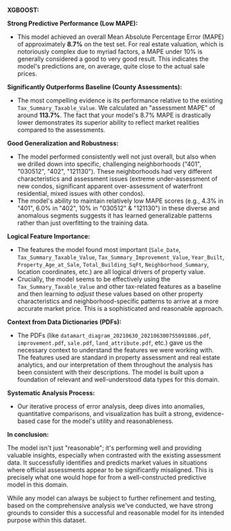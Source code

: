 **XGBOOST:**

**Strong Predictive Performance (Low MAPE):**

* This model achieved an overall Mean Absolute Percentage Error (MAPE) of approximately **8.7%** on the test set. For real estate valuation, which is notoriously complex due to myriad factors, a MAPE under 10% is generally considered a good to very good result. This indicates the model's predictions are, on average, quite close to the actual sale prices.

**Significantly Outperforms Baseline (County Assessments):**

* The most compelling evidence is its performance relative to the existing `Tax_Summary_Taxable_Value`. We calculated an "assessment MAPE" of around **113.7%**. The fact that your model's 8.7% MAPE is drastically lower demonstrates its superior ability to reflect market realities compared to the assessments.

**Good Generalization and Robustness:**

* The model performed consistently well not just overall, but also when we drilled down into specific, challenging neighborhoods ("401", "030512", "402", "121130"). These neighborhoods had very different characteristics and assessment issues (extreme under-assessment of new condos, significant apparent over-assessment of waterfront residential, mixed issues with other condos).  
* The model's ability to maintain relatively low MAPE scores (e.g., 4.3% in "401", 6.0% in "402", 10% in "030512" & "121130") in these diverse and anomalous segments suggests it has learned generalizable patterns rather than just overfitting to the training data.

**Logical Feature Importance:**

* The features the model found most important (`Sale_Date`, `Tax_Summary_Taxable_Value`, `Tax_Summary_Improvement_Value`, `Year_Built`, `Property_Age_at_Sale`, `Total_Building_SqFt`, `Neighborhood_Summary`, location coordinates, etc.) are all logical drivers of property value.  
* Crucially, the model seems to be effectively using the `Tax_Summary_Taxable_Value` and other tax-related features as a baseline and then learning to *adjust* these values based on other property characteristics and neighborhood-specific patterns to arrive at a more accurate market price. This is a sophisticated and reasonable approach.

**Context from Data Dictionaries (PDFs):**

* The PDFs (like `datamart_diagram_20210630_202106300755091886.pdf`, `improvement.pdf`, `sale.pdf`, `land_attribute.pdf`, etc.) gave us the necessary context to understand the features we were working with. The features used are standard in property assessment and real estate analytics, and our interpretation of them throughout the analysis has been consistent with their descriptions. The model is built upon a foundation of relevant and well-understood data types for this domain.

**Systematic Analysis Process:**

* Our iterative process of error analysis, deep dives into anomalies, quantitative comparisons, and visualization has built a strong, evidence-based case for the model's utility and reasonableness.

**In conclusion:**

The model isn't just "reasonable"; it's performing well and providing valuable insights, especially when contrasted with the existing assessment data. It successfully identifies and predicts market values in situations where official assessments appear to be significantly misaligned. This is precisely what one would hope for from a well-constructed predictive model in this domain.

While any model can always be subject to further refinement and testing, based on the comprehensive analysis we've conducted, we have strong grounds to consider this a successful and reasonable model for its intended purpose within this dataset.
